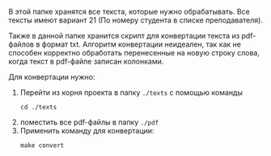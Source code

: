 В этой папке хранятся все текста, которые нужно обрабатывать.
Все тексты имеют вариант 21 (По номеру студента в списке преподавателя).

Также в данной папке хранится скрипт для конвертации текста из pdf-файлов в формат txt.
Алгоритм конвертации неидеален, так как не способен корректно обработать перенесенные на новую строку слова,
когда текст в pdf-файле записан колонками.

Для конвертации нужно:

1. Перейти из корня проекта в папку `./texts` с помощью команды
   ```
   cd ./texts
   ```
2. поместить все pdf-файлы в папку `./pdf`
3. Применить команду для конвертации:
   ```
   make convert
   ```
